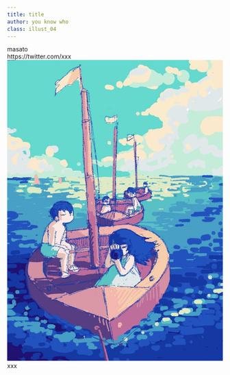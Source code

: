 ```yaml
---
title: title
author: you know who
class: illust_04
---
```


<div class="page-header">
<div class="illust-author">masato</div>
<div class="social">https://twitter.com/xxx</div>
</div>
<div class="illust-image">
<img src="image/illust-masato.jpg" />
</div>
<div class='illust-message'>xxx</div>
